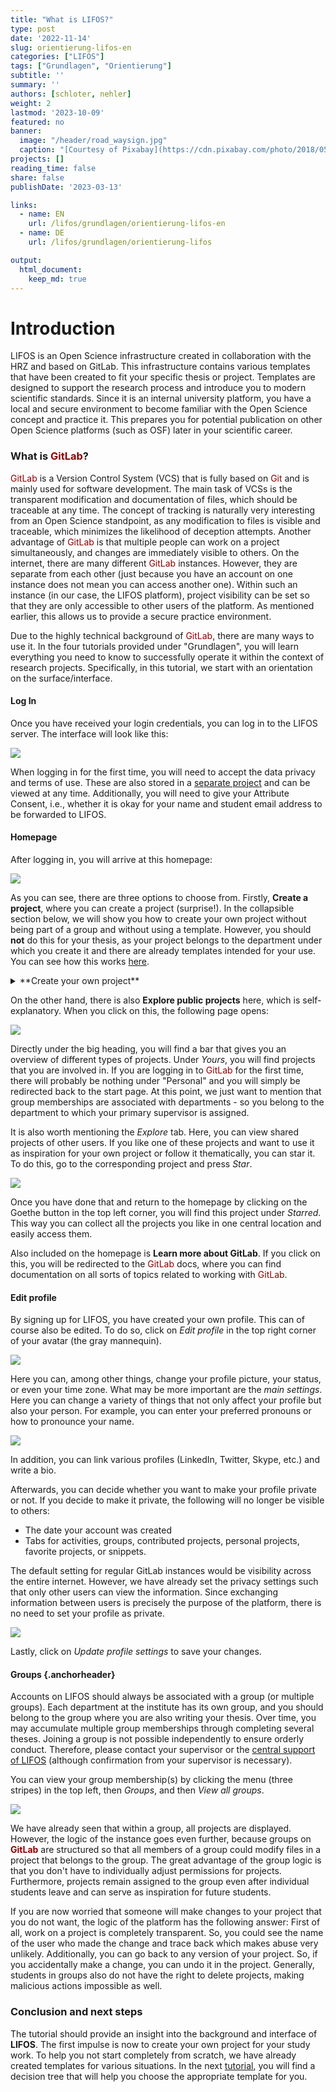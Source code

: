 ```yaml
---
title: "What is LIFOS?" 
type: post
date: '2022-11-14' 
slug: orientierung-lifos-en
categories: ["LIFOS"] 
tags: ["Grundlagen", "Orientierung"] 
subtitle: ''
summary: '' 
authors: [schloter, nehler] 
weight: 2
lastmod: '2023-10-09'
featured: no
banner:
  image: "/header/road_waysign.jpg"
  caption: "[Courtesy of Pixabay](https://cdn.pixabay.com/photo/2018/05/26/14/53/directory-3431477_960_720.jpg)"
projects: []
reading_time: false
share: false
publishDate: '2023-03-13'

links:
  - name: EN
    url: /lifos/grundlagen/orientierung-lifos-en
  - name: DE
    url: /lifos/grundlagen/orientierung-lifos

output:
  html_document:
    keep_md: true
---
```


# Introduction    

LIFOS is an Open Science infrastructure created in collaboration with the HRZ and based on GitLab. This infrastructure contains various templates that have been created to fit your specific thesis or project. Templates are designed to support the research process and introduce you to modern scientific standards. Since it is an internal university platform, you have a local and secure environment to become familiar with the Open Science concept and practice it. This prepares you for potential publication on other Open Science platforms (such as OSF) later in your scientific career.

### What is <span style="color: darkred;">**GitLab**</span>? 

<span style="color: darkred;">GitLab</span> is a Version Control System (VCS) that is fully based on <span style="color: darkred;">Git</span> and is mainly used for software development. The main task of VCSs is the transparent modification and documentation of files, which should be traceable at any time. The concept of tracking is naturally very interesting from an Open Science standpoint, as any modification to files is visible and traceable, which minimizes the likelihood of deception attempts. Another advantage of <span style="color: darkred;">GitLab</span> is that multiple people can work on a project simultaneously, and changes are immediately visible to others. On the internet, there are many different <span style="color: darkred;">GitLab</span> instances. However, they are separate from each other (just because you have an account on one instance does not mean you can access another one). Within such an instance (in our case, the LIFOS platform), project visibility can be set so that they are only accessible to other users of the platform. As mentioned earlier, this allows us to provide a secure practice environment.

Due to the highly technical background of <span style="color: darkred;">GitLab</span>, there are many ways to use it. In the four tutorials provided under "Grundlagen", you will learn everything you need to know to successfully operate it within the context of research projects. Specifically, in this tutorial, we start with an orientation on the surface/interface.

#### Log In

Once you have received your login credentials, you can log in to the LIFOS server. The interface will look like this:

![](/lifos/grundlagen/gitlaborientierung_Einloggen2.png)

When logging in for the first time, you will need to accept the data privacy and terms of use. These are also stored in a [separate project](https://lifos.uni-frankfurt.de/root/guidelines/-/tree/main) and can be viewed at any time. Additionally, you will need to give your Attribute Consent, i.e., whether it is okay for your name and student email address to be forwarded to LIFOS. 


#### Homepage

After logging in, you will arrive at this homepage:

![](/lifos/grundlagen/gitlaborientierung_projectsstartsite2.png)

As you can see, there are three options to choose from. Firstly, **Create a project**, where you can create a project (surprise!). In the collapsible section below, we will show you how to create your own project without being part of a group and without using a template. However, you should **not** do this for your thesis, as your project belongs to the department under which you create it and there are already templates intended for your use. You can see how this works [here](/lifos/grundlagen/eigenesprojekt-en/).


<details><summary> **Create your own project** </summary>

To create your own project, go to the LIFOS homepage and click on **New project** on the right-hand side.

![](/lifos/grundlagen/gitlaborientierung_newproject.png)

Then a page with four options will open:

![](/lifos/grundlagen/gitlaborientierung_newprojectoptions2.png)  

To create a completely new project, select *Create Blank Project*.
Here, give the project a name and set the visibility level to *internal*.

In the project URL, assign the project to yourself by simply selecting your username. Then you need a project slug, which should ideally resemble your project name, so that you can easily find the project later.

![](/lifos/grundlagen/gitlaborientierung_newblankproject.png) 
At the end, click on *Create Project* and you have created your own project - without group membership or template.

</details>

On the other hand, there is also **Explore public projects** here, which is self-explanatory. When you click on this, the following page opens:

![](/lifos/grundlagen/gitlaborientierung_ExplorePublicProjects.png)

Directly under the big heading, you will find a bar that gives you an overview of different types of projects. Under *Yours*, you will find projects that you are involved in. If you are logging in to <span style="color: darkred;">GitLab</span> for the first time, there will probably be nothing under "Personal" and you will simply be redirected back to the start page. At this point, we just want to mention that group memberships are associated with departments - so you belong to the department to which your primary supervisor is assigned.

It is also worth mentioning the *Explore* tab. Here, you can view shared projects of other users. If you like one of these projects and want to use it as inspiration for your own project or follow it thematically, you can star it. To do this, go to the corresponding project and press *Star*.

![](/lifos/grundlagen/gitlaborientierung_Star.png)

Once you have done that and return to the homepage by clicking on the Goethe button in the top left corner, you will find this project under *Starred*. This way you can collect all the projects you like in one central location and easily access them.

Also included on the homepage is **Learn more about GitLab**. If you click on this, you will be redirected to the <span style="color: darkred;">GitLab</span> docs, where you can find documentation on all sorts of topics related to working with <span style="color: darkred;">GitLab</span>.

#### Edit profile

By signing up for LIFOS, you have created your own profile. This can of course also be edited. To do so, click on *Edit profile* in the top right corner of your avatar (the gray mannequin).

![](/lifos/grundlagen/gitlaborientierung_avatar.png)

Here you can, among other things, change your profile picture, your status, or even your time zone. What may be more important are the *main settings*. Here you can change a variety of things that not only affect your profile but also your person. For example, you can enter your preferred pronouns or how to pronounce your name.

![](/lifos/grundlagen/gitlaborientierung_MainSettings.png)

In addition, you can link various profiles (LinkedIn, Twitter, Skype, etc.) and write a bio.

Afterwards, you can decide whether you want to make your profile private or not. If you decide to make it private, the following will no longer be visible to others:

- The date your account was created
- Tabs for activities, groups, contributed projects, personal projects, favorite projects, or snippets.

The default setting for regular GitLab instances would be visibility across the entire internet. However, we have already set the privacy settings such that only other users can view the information. Since exchanging information between users is precisely the purpose of the platform, there is no need to set your profile as private.


![](/lifos/grundlagen/gitlaborientierung_privateSettings.png)

Lastly, click on *Update profile settings* to save your changes.

#### Groups {.anchorheader}

Accounts on LIFOS should always be associated with a group (or multiple groups). Each department at the institute has its own group, and you should belong to the group where you are also writing your thesis. Over time, you may accumulate multiple group memberships through completing several theses. Joining a group is not possible independently to ensure orderly conduct. Therefore, please contact your supervisor or the [central support of LIFOS](mailto:lifos@uni-frankurt.de) (although confirmation from your supervisor is necessary).


You can view your group membership(s) by clicking the menu (three stripes) in the top left, then *Groups*, and then *View all groups*.

![](/lifos/grundlagen/gitlaborientierung_yourgroups_new.png)

We have already seen that within a group, all projects are displayed. However, the logic of the instance goes even further, because groups on <span style="color: darkred;">**GitLab**</span> are structured so that all members of a group could modify files in a project that belongs to the group. The great advantage of the group logic is that you don't have to individually adjust permissions for projects. Furthermore, projects remain assigned to the group even after individual students leave and can serve as inspiration for future students.

If you are now worried that someone will make changes to your project that you do not want, the logic of the platform has the following answer: First of all, work on a project is completely transparent. So, you could see the name of the user who made the change and trace back which makes abuse very unlikely. Additionally, you can go back to any version of your project. So, if you accidentally make a change, you can undo it in the project. Generally, students in groups also do not have the right to delete projects, making malicious actions impossible as well.

### Conclusion and next steps 

The tutorial should provide an insight into the background and interface of **LIFOS**. The first impulse is now to create your own project for your study work. To help you not start completely from scratch, we have already created templates for various situations. In the next [tutorial](#), you will find a decision tree that will help you choose the appropriate template for you.

